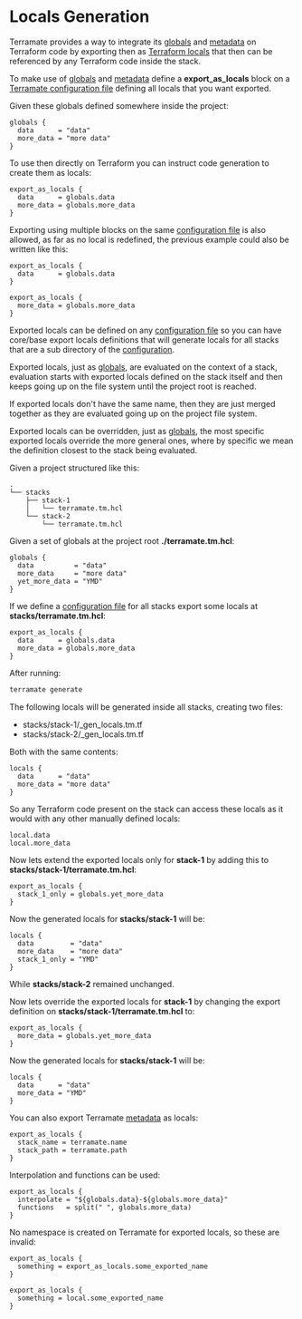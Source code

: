 # Locals Generation

Terramate provides a way to integrate its [globals](globals.md) and
[metadata](metadata.md) on Terraform code by exporting then as
[Terraform locals](https://www.terraform.io/language/values/locals) that
then can be referenced by any Terraform code inside the stack.

To make use of [globals](globals.md) and [metadata](metadata.md) define
a **export_as_locals** block on a [Terramate configuration file](config.md)
defining all locals that you want exported.

Given these globals defined somewhere inside the project:

```hcl
globals {
  data      = "data"
  more_data = "more data"
}
```

To use then directly on Terraform you can instruct code generation
to create them as locals:

```hcl
export_as_locals {
  data      = globals.data
  more_data = globals.more_data
}
```

Exporting using multiple blocks on the same [configuration file](config.md)
is also allowed, as far as no local is redefined, the previous example could
also be written like this:

```hcl
export_as_locals {
  data      = globals.data
}

export_as_locals {
  more_data = globals.more_data
}
```

Exported locals can be defined on any [configuration file](config.md)
so you can have core/base export locals definitions that will generate
locals for all stacks that are a sub directory of the [configuration](config.md).

Exported locals, just as [globals](globals.md), are evaluated on the context
of a stack, evaluation starts with exported locals defined on the stack itself
and then keeps going up on the file system until the project root is reached.

If exported locals don't have the same name, then they are just merged
together as they are evaluated going up on the project file system.

Exported locals can be overridden, just as [globals](globals.md), the most
specific exported locals override the more general ones, where by specific
we mean the definition closest to the stack being evaluated.

Given a project structured like this:

```
.
└── stacks
    ├── stack-1
    │   └── terramate.tm.hcl
    └── stack-2
        └── terramate.tm.hcl
```

Given a set of globals at the project root **./terramate.tm.hcl**:

```hcl
globals {
  data          = "data"
  more_data     = "more data"
  yet_more_data = "YMD"
}
```

If we define a [configuration file](config.md) for all stacks 
export some locals at **stacks/terramate.tm.hcl**:

```hcl
export_as_locals {
  data      = globals.data
  more_data = globals.more_data
}
```

After running:

```sh
terramate generate
```

The following locals will be generated inside all stacks, creating two files:

* stacks/stack-1/_gen_locals.tm.tf
* stacks/stack-2/_gen_locals.tm.tf

Both with the same contents:

```hcl
locals {
  data      = "data"
  more_data = "more data"
}
```

So any Terraform code present on the stack can access these locals
as it would with any other manually defined locals:

```hcl
local.data
local.more_data
```

Now lets extend the exported locals only for **stack-1** by adding
this to **stacks/stack-1/terramate.tm.hcl**:

```hcl
export_as_locals {
  stack_1_only = globals.yet_more_data
}
```

Now the generated locals for **stacks/stack-1** will be:

```hcl
locals {
  data         = "data"
  more_data    = "more data"
  stack_1_only = "YMD"
}
```

While **stacks/stack-2** remained unchanged.

Now lets override the exported locals for **stack-1** by changing the
export definition on **stacks/stack-1/terramate.tm.hcl** to:

```hcl
export_as_locals {
  more_data = globals.yet_more_data
}
```

Now the generated locals for **stacks/stack-1** will be: 

```hcl
locals {
  data      = "data"
  more_data = "YMD"
}
```

You can also export Terramate [metadata](metadata.md) as locals:

```hcl
export_as_locals {
  stack_name = terramate.name
  stack_path = terramate.path
}
```

Interpolation and functions can be used:

```hcl
export_as_locals {
  interpolate = "${globals.data}-${globals.more_data}"
  functions   = split(" ", globals.more_data)
}
```

No namespace is created on Terramate for exported locals, so these are invalid:

```hcl
export_as_locals {
  something = export_as_locals.some_exported_name
}
```

```hcl
export_as_locals {
  something = local.some_exported_name
}
```
